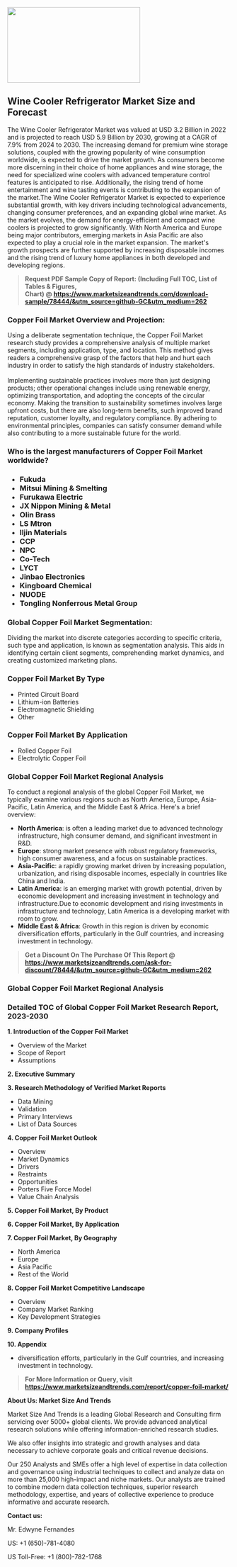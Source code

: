 <p><img class="alignnone size-medium wp-image-20088" src="https://ffe5etoiles.com/wp-content/uploads/2024/12/MST1-300x171.png" alt="" width="300" height="171" /></p><h2>Wine Cooler Refrigerator Market Size and Forecast</h2><p>The Wine Cooler Refrigerator Market was valued at USD 3.2 Billion in 2022 and is projected to reach USD 5.9 Billion by 2030, growing at a CAGR of 7.9% from 2024 to 2030. The increasing demand for premium wine storage solutions, coupled with the growing popularity of wine consumption worldwide, is expected to drive the market growth. As consumers become more discerning in their choice of home appliances and wine storage, the need for specialized wine coolers with advanced temperature control features is anticipated to rise. Additionally, the rising trend of home entertainment and wine tasting events is contributing to the expansion of the market.The Wine Cooler Refrigerator Market is expected to experience substantial growth, with key drivers including technological advancements, changing consumer preferences, and an expanding global wine market. As the market evolves, the demand for energy-efficient and compact wine coolers is projected to grow significantly. With North America and Europe being major contributors, emerging markets in Asia Pacific are also expected to play a crucial role in the market expansion. The market's growth prospects are further supported by increasing disposable incomes and the rising trend of luxury home appliances in both developed and developing regions.</p></p><blockquote id="" class=""><strong>Request PDF Sample Copy of Report: (Including Full TOC, List of Tables &amp; Figures, Chart)&nbsp;@&nbsp;<strong><a href="https://www.marketsizeandtrends.com/download-sample/78444/&utm_source=github-GC&utm_medium=262" target="_blank">https://www.marketsizeandtrends.com/download-sample/78444/&utm_source=github-GC&utm_medium=262</a></strong></strong></blockquote><h3 id="" class="">Copper Foil Market&nbsp;Overview and Projection:</h3><p id="" class="">Using a deliberate segmentation technique, the Copper Foil Market research study provides a comprehensive analysis of multiple market segments, including application, type, and location. This method gives readers a comprehensive grasp of the factors that help and hurt each industry in order to satisfy the high standards of industry stakeholders. <br /> <br />Implementing sustainable practices involves more than just designing products; other operational changes include using renewable energy, optimizing transportation, and adopting the concepts of the circular economy. Making the transition to sustainability sometimes involves large upfront costs, but there are also long-term benefits, such improved brand reputation, customer loyalty, and regulatory compliance. By adhering to environmental principles, companies can satisfy consumer demand while also contributing to a more sustainable future for the world.</p><h3 id="" class="">Who is the largest manufacturers of&nbsp;Copper Foil Market worldwide?</h3><h3 class=""><p><ul><li>Fukuda </li><li> Mitsui Mining & Smelting </li><li> Furukawa Electric </li><li> JX Nippon Mining & Metal </li><li> Olin Brass </li><li> LS Mtron </li><li> Iljin Materials </li><li> CCP </li><li> NPC </li><li> Co-Tech </li><li> LYCT </li><li> Jinbao Electronics </li><li> Kingboard Chemical </li><li> NUODE </li><li> Tongling Nonferrous Metal Group</li></ul></p></h3><h3 id="" class="">Global&nbsp;Copper Foil Market Segmentation:</h3><p id="" class="">Dividing the market into discrete categories according to specific criteria, such type and application, is known as segmentation analysis. This aids in identifying certain client segments, comprehending market dynamics, and creating customized marketing plans.</p><h3 id="" class="">Copper Foil Market&nbsp;By Type</h3><p><p><ul><li>Printed Circuit Board </li><li> Lithium-ion Batteries </li><li> Electromagnetic Shielding </li><li> Other</p></li></ul></p></p><h3 id="" class="">Copper Foil Market&nbsp;By Application</h3><p class=""><p><ul><li>Rolled Copper Foil </li><li> Electrolytic Copper Foil</li></ul></p></p><h3 id="" class="">Global Copper Foil Market Regional Analysis</h3><p id="" class="">To conduct a regional analysis of the global Copper Foil Market, we typically examine various regions such as North America, Europe, Asia-Pacific, Latin America, and the Middle East &amp; Africa. Here's a brief overview:</p><ul><li><strong>North America</strong>: is often a leading market due to advanced technology infrastructure, high consumer demand, and significant investment in R&amp;D.</li><li><strong>Europe</strong>: strong market presence with robust regulatory frameworks, high consumer awareness, and a focus on sustainable practices.</li><li><strong>Asia-Pacific</strong>: a rapidly growing market driven by increasing population, urbanization, and rising disposable incomes, especially in countries like China and India.</li><li><strong>Latin America</strong>: is an emerging market with growth potential, driven by economic development and increasing investment in technology and infrastructure.Due to economic development and rising investments in infrastructure and technology, Latin America is a developing market with room to grow.</li><li><strong>Middle East &amp; Africa</strong>: Growth in this region is driven by economic diversification efforts, particularly in the Gulf countries, and increasing investment in technology.</li></ul><blockquote id="" class=""><strong>Get a Discount On The Purchase Of This Report @ <strong><a href="https://www.marketsizeandtrends.com/ask-for-discount/78444/&utm_source=github-GC&utm_medium=262" target="_blank">https://www.marketsizeandtrends.com/ask-for-discount/78444/&utm_source=github-GC&utm_medium=262</a></strong></strong></blockquote><h3 id="" class="">Global Copper Foil Market Regional Analysis</h3><h3 id="" class="">Detailed TOC of Global Copper Foil Market Research Report, 2023-2030</h3><p id="" class=""><strong>1. Introduction of the Copper Foil Market</strong></p><ul><li>Overview of the Market</li><li>Scope of Report</li><li>Assumptions</li></ul><p id="" class=""><strong>2. Executive Summary</strong></p><p id="" class=""><strong>3. Research Methodology of Verified Market Reports</strong></p><ul><li>Data Mining</li><li>Validation</li><li>Primary Interviews</li><li>List of Data Sources</li></ul><p id="" class=""><strong>4. Copper Foil Market Outlook</strong></p><ul><li>Overview</li><li>Market Dynamics</li><li>Drivers</li><li>Restraints</li><li>Opportunities</li><li>Porters Five Force Model</li><li>Value Chain Analysis</li></ul><p id="" class=""><strong>5. Copper Foil Market, By Product</strong></p><p id="" class=""><strong>6. Copper Foil Market, By Application</strong></p><p id="" class=""><strong>7. Copper Foil Market, By Geography</strong></p><ul><li>North America</li><li>Europe</li><li>Asia Pacific</li><li>Rest of the World</li></ul><p id="" class=""><strong>8. Copper Foil Market Competitive Landscape</strong></p><ul><li>Overview</li><li>Company Market Ranking</li><li>Key Development Strategies</li></ul><p id="" class=""><strong>9. Company Profiles</strong></p><p id="" class=""><strong>10. Appendix</strong></p><ul><li>diversification efforts, particularly in the Gulf countries, and increasing investment in technology.</li></ul><blockquote id="" class=""><strong>For More Information or Query, visit <strong><strong><a href="https://www.marketsizeandtrends.com/report/copper-foil-market/" target="_blank">https://www.marketsizeandtrends.com/report/copper-foil-market/</a></strong></strong></strong></blockquote><p id="" class=""><strong>About Us: Market Size And Trends</strong></p><p id="" class="">Market Size And Trends is a leading Global Research and Consulting firm servicing over 5000+ global clients. We provide advanced analytical research solutions while offering information-enriched research studies.</p><p id="" class="">We also offer insights into strategic and growth analyses and data necessary to achieve corporate goals and critical revenue decisions.</p><p id="" class="">Our 250 Analysts and SMEs offer a high level of expertise in data collection and governance using industrial techniques to collect and analyze data on more than 25,000 high-impact and niche markets. Our analysts are trained to combine modern data collection techniques, superior research methodology, expertise, and years of collective experience to produce informative and accurate research.</p><p id="" class=""><strong>Contact us:</strong></p><p id="" class="">Mr. Edwyne Fernandes</p><p id="" class="">US: +1 (650)-781-4080</p><p id="" class="">US Toll-Free: +1 (800)-782-1768</p>
